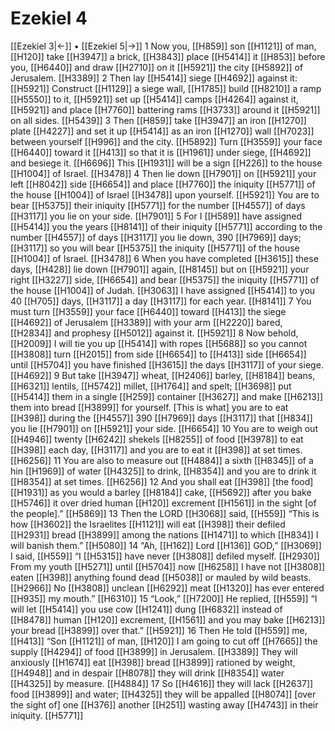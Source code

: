 # Ezekiel 4
[[Ezekiel 3|←]] • [[Ezekiel 5|→]]
1 Now you, [[H859]] son [[H1121]] of man, [[H120]] take [[H3947]] a brick, [[H3843]] place [[H5414]] it [[H853]] before you, [[H6440]] and draw [[H2710]] on it [[H5921]] the city [[H5892]] of Jerusalem. [[H3389]] 
2 Then lay [[H5414]] siege [[H4692]] against it: [[H5921]] Construct [[H1129]] a siege wall, [[H1785]] build [[H8210]] a ramp [[H5550]] to it, [[H5921]] set up [[H5414]] camps [[H4264]] against it, [[H5921]] and place [[H7760]] battering rams [[H3733]] around it [[H5921]] on all sides. [[H5439]] 
3 Then [[H859]] take [[H3947]] an iron [[H1270]] plate [[H4227]] and set it up [[H5414]] as an iron [[H1270]] wall [[H7023]] between yourself [[H996]] and the city. [[H5892]] Turn [[H3559]] your face [[H6440]] toward it [[H413]] so that it is [[H1961]] under siege, [[H4692]] and besiege it. [[H6696]] This [[H1931]] will be a sign [[H226]] to the house [[H1004]] of Israel. [[H3478]] 
4 Then lie down [[H7901]] on [[H5921]] your left [[H8042]] side [[H6654]] and place [[H7760]] the iniquity [[H5771]] of the house [[H1004]] of Israel [[H3478]] upon yourself. [[H5921]] You are to bear [[H5375]] their iniquity [[H5771]] for the number [[H4557]] of days [[H3117]] you lie on your side. [[H7901]] 
5 For I [[H589]] have assigned [[H5414]] you the years [[H8141]] of their iniquity [[H5771]] according to the number [[H4557]] of days [[H3117]] you lie down, 390 [[H7969]] days; [[H3117]] so you will bear [[H5375]] the iniquity [[H5771]] of the house [[H1004]] of Israel. [[H3478]] 
6 When you have completed [[H3615]] these days, [[H428]] lie down [[H7901]] again, [[H8145]] but on [[H5921]] your right [[H3227]] side, [[H6654]] and bear [[H5375]] the iniquity [[H5771]] of the house [[H1004]] of Judah. [[H3063]] I have assigned [[H5414]] to you  40 [[H705]] days, [[H3117]] a day [[H3117]] for each year. [[H8141]] 
7 You must turn [[H3559]] your face [[H6440]] toward [[H413]] the siege [[H4692]] of Jerusalem [[H3389]] with your arm [[H2220]] bared, [[H2834]] and prophesy [[H5012]] against it. [[H5921]] 
8 Now behold, [[H2009]] I will tie you up [[H5414]] with ropes [[H5688]] so you cannot [[H3808]] turn [[H2015]] from side [[H6654]] to [[H413]] side [[H6654]] until [[H5704]] you have finished [[H3615]] the days [[H3117]] of your siege. [[H4692]] 
9 But take [[H3947]] wheat, [[H2406]] barley, [[H8184]] beans, [[H6321]] lentils, [[H5742]] millet, [[H1764]] and spelt; [[H3698]] put [[H5414]] them in a single [[H259]] container [[H3627]] and make [[H6213]] them into bread [[H3899]] for yourself.  [This is what] you are to eat [[H398]] during the [[H4557]] 390 [[H7969]] days [[H3117]] that [[H834]] you lie [[H7901]] on [[H5921]] your side. [[H6654]] 
10 You are to weigh out [[H4946]] twenty [[H6242]] shekels [[H8255]] of food [[H3978]] to eat [[H398]] each day, [[H3117]] and you are to eat it [[H398]] at set times. [[H6256]] 
11 You are also to measure out [[H4884]] a sixth [[H8345]] of a hin [[H1969]] of water [[H4325]] to drink, [[H8354]] and you are to drink it [[H8354]] at set times. [[H6256]] 
12 And you shall eat [[H398]] [the food] [[H1931]] as you would a barley [[H8184]] cake, [[H5692]] after you bake [[H5746]] it over dried human [[H120]] excrement [[H1561]] in the sight [of the people].” [[H5869]] 
13 Then the LORD [[H3068]] said, [[H559]] “This is how [[H3602]] the Israelites [[H1121]] will eat [[H398]] their defiled [[H2931]] bread [[H3899]] among the nations [[H1471]] to which [[H834]] I will banish them.” [[H5080]] 
14 “Ah, [[H162]] Lord [[H136]] GOD,” [[H3069]] I said, [[H559]] “I [[H5315]] have never [[H3808]] defiled myself. [[H2930]] From my youth [[H5271]] until [[H5704]] now [[H6258]] I have not [[H3808]] eaten [[H398]] anything found dead [[H5038]] or mauled by wild beasts. [[H2966]] No [[H3808]] unclean [[H6292]] meat [[H1320]] has ever entered [[H935]] my mouth.” [[H6310]] 
15 “Look,” [[H7200]] He replied, [[H559]] “I will let [[H5414]] you use cow [[H1241]] dung [[H6832]] instead of [[H8478]] human [[H120]] excrement, [[H1561]] and you may bake [[H6213]] your bread [[H3899]] over that.” [[H5921]] 
16 Then He told [[H559]] me, [[H413]] “Son [[H1121]] of man, [[H120]] I am going to cut off [[H7665]] the supply [[H4294]] of food [[H3899]] in Jerusalem. [[H3389]] They will anxiously [[H1674]] eat [[H398]] bread [[H3899]] rationed by weight, [[H4948]] and in despair [[H8078]] they will drink [[H8354]] water [[H4325]] by measure. [[H4884]] 
17 So [[H4616]] they will lack [[H2637]] food [[H3899]] and water; [[H4325]] they will be appalled [[H8074]] [over the sight of] one [[H376]] another [[H251]] wasting away [[H4743]] in their iniquity. [[H5771]] 
